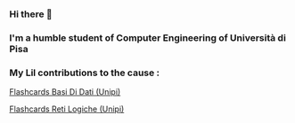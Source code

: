 <!--
**JoiBoy/JoiBoy** is a ✨ _special_ ✨ repository because its `README.md` (this file) appears on your GitHub profile.

Here are some ideas to get you started:

- 🔭 I’m currently working on ...
- 🌱 I’m currently learning ...
- 👯 I’m looking to collaborate on ...
- 🤔 I’m looking for help with ...
- 💬 Ask me about ...
- 📫 How to reach me: ...
- 😄 Pronouns: ...
- ⚡ Fun fact: ...
-->

### Hi there 👋
### I'm a humble student of Computer Engineering of Università di Pisa
### My Lil contributions to the cause : 
  [Flashcards Basi Di Dati (Unipi)](https://app.studysmarter.de/studysets/9009615?ref=ZyVjr0usps1CHlFRGd5rScNazLBZ0pCM)
  
  [Flashcards Reti Logiche (Unipi)](https://app.studysmarter.de/studysets/7907219?ref=ZyVjr0usps1CHlFRGd5rScNazLBZ0pCM)
